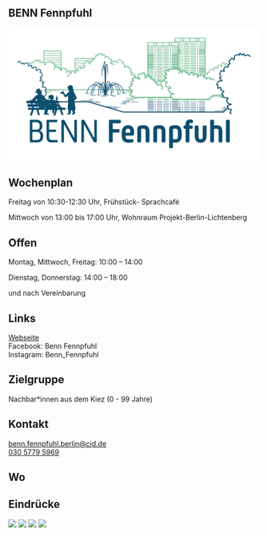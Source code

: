 ## BENN Fennpfuhl<br>
<img id="topmedia" src="/Begegnungen/Images/BENNfenn/BENNFennpfuhl_LogoIllu_RGB-duo.png" />

## Wochenplan
Freitag von 10:30-12:30 Uhr, Frühstück- Sprachcafé

Mittwoch von 13:00 bis 17:00 Uhr, Wohnraum Projekt-Berlin-Lichtenberg 

## Offen
Montag, Mittwoch, Freitag: 10:00 – 14:00

Dienstag, Donnerstag: 14:00 – 18:00

und nach Vereinbarung


## Links
<a class="external_link" href="https://benn-fennpfuhl.de">Webseite</a><br>
Facebook: Benn Fennpfuhl<br>
Instagram: Benn_Fennpfuhl

## Zielgruppe
Nachbar*innen aus dem Kiez (0 - 99 Jahre)

## Kontakt
[benn.fennpfuhl.berlin@cjd.de](mailto:benn.fennpfuhl.berlin@cjd.de)<br>
<a href="tel:+493057795969"> 030 5779 5969</a><br>


## Wo
<div id="gmap"></div>
<script>window.onload = showMap('Otto-Marquardt-Str. 6, 10369, Berlin', 0, 'gmap_mini')</script>

## Eindrücke
<div class="mediacontainer">
  <img src="/Begegnungen/Images/BENNwart/_DSC2979 copy.jpg" />
  <img src="/Begegnungen/Images/BENNwart/_DSC3080 copy.jpg" />
  <img src="/Begegnungen/Images/BENNwart/_DSC3124 copy.jpg" />
  <img src="/Begegnungen/Images/BENNwart/_DSC3414 copy.jpg" />
</div>




